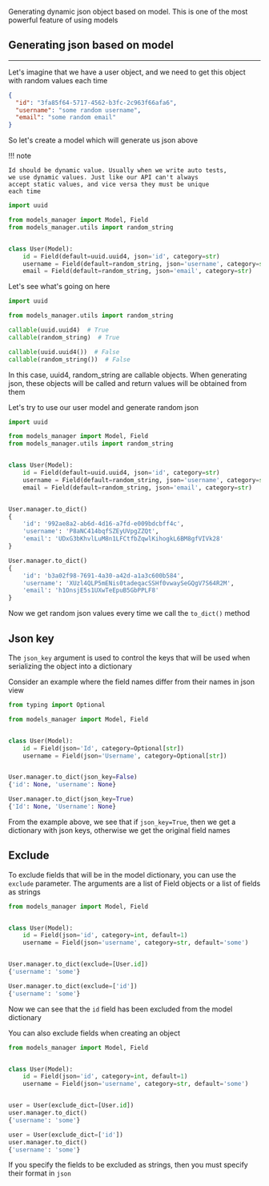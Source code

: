 Generating dynamic json object based on model. This is one of the most powerful feature of using models

Generating json based on model
---
---

Let's imagine that we have a user object, and we need to get this object with random values each time

```json
{
  "id": "3fa85f64-5717-4562-b3fc-2c963f66afa6",
  "username": "some random username",
  "email": "some random email"
}
```

So let's create a model which will generate us json above

!!! note

    Id should be dynamic value. Usually when we write auto tests, 
    we use dynamic values. Just like our API can't always 
    accept static values, and vice versa they must be unique 
    each time

```python
import uuid

from models_manager import Model, Field
from models_manager.utils import random_string


class User(Model):
    id = Field(default=uuid.uuid4, json='id', category=str)
    username = Field(default=random_string, json='username', category=str)
    email = Field(default=random_string, json='email', category=str)
```

Let's see what's going on here

```python
import uuid

from models_manager.utils import random_string

callable(uuid.uuid4)  # True
callable(random_string)  # True

callable(uuid.uuid4())  # False 
callable(random_string())  # False 
```

In this case, uuid4, random_string are callable objects. When generating json, these objects will be called and return
values will be obtained from them

Let's try to use our user model and generate random json

```python hl_lines="13 20"
import uuid

from models_manager import Model, Field
from models_manager.utils import random_string


class User(Model):
    id = Field(default=uuid.uuid4, json='id', category=str)
    username = Field(default=random_string, json='username', category=str)
    email = Field(default=random_string, json='email', category=str)


User.manager.to_dict()
{
    'id': '992ae8a2-ab6d-4d16-a7fd-e009bdcbff4c',
    'username': 'P8aNC414bqfSZEyUVpgZZQt',
    'email': 'UDxG3bKhvlLuM8n1LFCtfbZqwlKihogkL6BM8gfVIVk28'
}

User.manager.to_dict()
{
    'id': 'b3a02f98-7691-4a30-a42d-a1a3c600b584',
    'username': 'XUzl4QLP5mENis0tadeqacSSHf0vwaySeGQgV7S64R2M',
    'email': 'h1OnsjE5s1UXwTeEpuB5GbPPLF8'
}
```

Now we get random json values every time we call the `to_dict()` method


Json key
---

The `json_key` argument is used to control the keys that will be used when serializing the object into a dictionary

Consider an example where the field names differ from their names in json view

```python
from typing import Optional

from models_manager import Model, Field


class User(Model):
    id = Field(json='Id', category=Optional[str])
    username = Field(json='Username', category=Optional[str])


User.manager.to_dict(json_key=False)
{'id': None, 'username': None}

User.manager.to_dict(json_key=True)
{'Id': None, 'Username': None}
```

From the example above, we see that if `json_key=True`, then we get a dictionary with json keys, otherwise we get the
original field names


Exclude
---

To exclude fields that will be in the model dictionary, you can use the `exclude` parameter. The arguments are a list of
Field objects or a list of fields as strings

```python
from models_manager import Model, Field


class User(Model):
    id = Field(json='id', category=int, default=1)
    username = Field(json='username', category=str, default='some')


User.manager.to_dict(exclude=[User.id])
{'username': 'some'}

User.manager.to_dict(exclude=['id'])
{'username': 'some'}
```

Now we can see that the `id` field has been excluded from the model dictionary

You can also exclude fields when creating an object

```python
from models_manager import Model, Field


class User(Model):
    id = Field(json='id', category=int, default=1)
    username = Field(json='username', category=str, default='some')


user = User(exclude_dict=[User.id])
user.manager.to_dict()
{'username': 'some'}

user = User(exclude_dict=['id'])
user.manager.to_dict()
{'username': 'some'}
```

If you specify the fields to be excluded as strings, then you must specify their format in `json`
